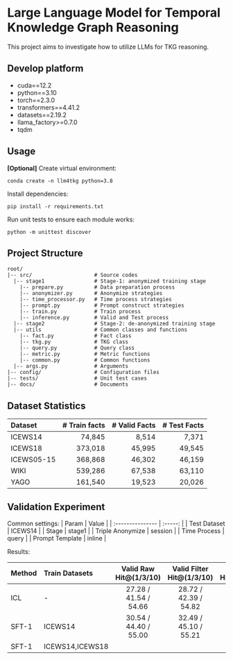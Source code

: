 # Large Language Model for Temporal Knowledge Graph Reasoning
This project aims to investigate how to utilize LLMs for TKG reasoning.

## Develop platform
- cuda==12.2
- python==3.10
- torch==2.3.0
- transformers==4.41.2
- datasets==2.19.2
- llama_factory>=0.7.0
- tqdm

## Usage
**[Optional]** Create virtual environment:  
```shell
conda create -n llm4tkg python=3.8
```

Install dependencies:  
```shell
pip install -r requirements.txt
```

Run unit tests to ensure each module works:
```shell
python -m unittest discover
```

## Project Structure
```
root/
|-- src/                    # Source codes
  |-- stage1                # Stage-1: anonymized training stage
    |-- prepare.py          # Data preparation process
    |-- anonymizer.py       # Anonymize strategies
    |-- time_processor.py   # Time process strategies
    |-- prompt.py           # Prompt construct strategies 
    |-- train.py            # Train process
    |-- inference.py        # Valid and Test process
  |-- stage2                # Stage-2: de-anonymized training stage
  |-- utils                 # Common classes and functions
    |-- fact.py             # Fact class
    |-- tkg.py              # TKG class
    |-- query.py            # Query class
    |-- metric.py           # Metric functions
    |-- common.py           # Common functions
  |-- args.py               # Arguments
|-- config/                 # Configuration files
|-- tests/                  # Unit test cases
|-- docs/                   # Documents
```

## Dataset Statistics
| Dataset    | # Train facts | # Valid Facts | # Test Facts |
| :--------- | ------------: | ------------: | -----------: |
| ICEWS14    |        74,845 |         8,514 |        7,371 |
| ICEWS18    |       373,018 |        45,995 |       49,545 |
| ICEWS05-15 |       368,868 |        46,302 |       46,159 |
| WIKI       |       539,286 |        67,538 |       63,110 |
| YAGO       |       161,540 |        19,523 |       20,026 |

## Validation Experiment

Common settings:
| Param            |  Value  |
| :--------------- | :-----: |
| Test Dataset     | ICEWS14 |
| Stage            | stage1  |
| Triple Anonymize | session |
| Time Process     |  query  |
| Prompt Template  | inline  |

Results:

| Method | Train Datasets  | Valid Raw Hit@(1/3/10) | Valid Filter Hit@(1/3/10) | Test Raw Hit@(1/3/10) | Test Filter Hit@(1/3/10) |
| :----- | :-------------- | :--------------------: | :-----------------------: | :-------------------: | :----------------------: |
| ICL    | -               | 27.28 / 41.54 / 54.66  |   28.72 / 42.39 / 54.82   | 28.04 / 40.95 / 53.47 |  28.90 / 41.43 / 53.67   |
| SFT-1  | ICEWS14         | 30.54 / 44.40 / 55.00  |   32.49 / 45.10 / 55.21   | 31.70 / 43.64 / 53.96 |  33.01 / 44.15 / 54.09   |
| SFT-1  | ICEWS14,ICEWS18 |                        |                           |                       |                          |

